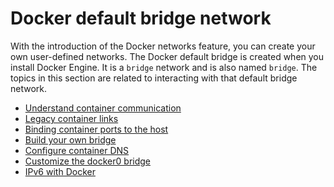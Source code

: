 <!--[metadata]>
+++
title = "Default bridge network"
description = "Docker networking"
keywords = ["network, networking, bridge, docker,  documentation"]
[menu.main]
identifier="smn_networking_def"
parent= "smn_networking"
+++
<![end-metadata]-->

# Docker default bridge network

With the introduction of the Docker networks feature, you can create your own
user-defined networks. The Docker default bridge is created when you install
Docker Engine. It is a `bridge` network and is also named `bridge`. The topics
in this section are related to interacting with that default bridge network.

- [Understand container communication](container-communication.md)
- [Legacy container links](dockerlinks.md)
- [Binding container ports to the host](binding.md)
- [Build your own bridge](build-bridges.md)
- [Configure container DNS](configure-dns.md)
- [Customize the docker0 bridge](custom-docker0.md)  
- [IPv6 with Docker](ipv6.md)  
